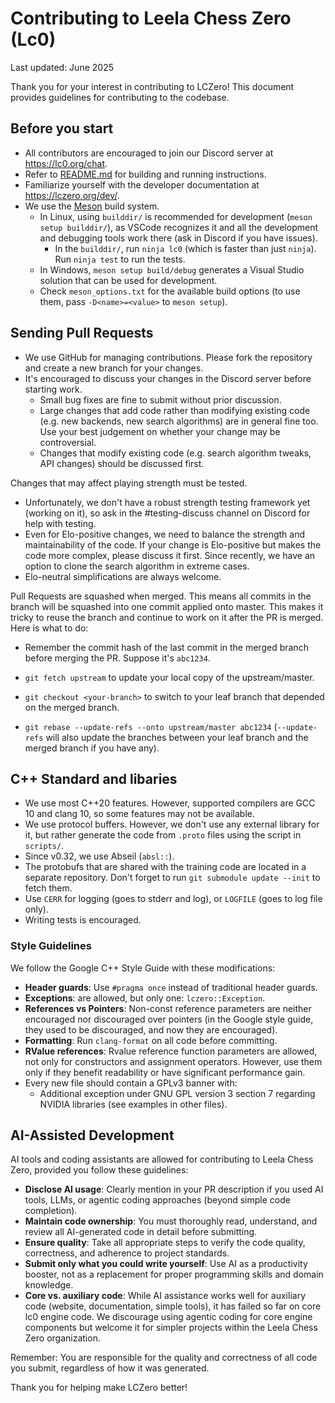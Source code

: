 # Contributing to Leela Chess Zero (Lc0)

Last updated: June 2025

Thank you for your interest in contributing to LCZero! This document provides
guidelines for contributing to the codebase.

## Before you start

* All contributors are encouraged to join our Discord server at
  <https://lc0.org/chat>.
* Refer to [README.md](README.md) for building and running instructions.
* Familiarize yourself with the developer documentation at
  <https://lczero.org/dev/>.
* We use the [Meson](https://mesonbuild.com/) build system.
  * In Linux, using `builddir/` is recommended for development
    (`meson setup builddir/`), as VSCode recognizes it and all the development
    and debugging tools work there (ask in Discord if you have issues).
    * In the `builddir/`, run `ninja lc0` (which is faster than just `ninja`).
      Run `ninja test` to run the tests.
  * In Windows, `meson setup build/debug` generates a Visual Studio solution
    that can be used for development.
  * Check `meson_options.txt` for the available build options (to use them,
    pass `-D<name>=<value>` to `meson setup`).

## Sending Pull Requests

* We use GitHub for managing contributions. Please fork the repository and
  create a new branch for your changes.
* It's encouraged to discuss your changes in the Discord server before
  starting work.
  * Small bug fixes are fine to submit without prior discussion.
  * Large changes that add code rather than modifying existing code (e.g. new
    backends, new search algorithms) are in general fine too. Use your best
    judgement on whether your change may be controversial.
  * Changes that modify existing code (e.g. search algorithm tweaks, API
    changes) should be discussed first.

Changes that may affect playing strength must be tested.

* Unfortunately, we don't have a robust strength testing framework yet (working
  on it), so ask in the #testing-discuss channel on Discord for help with
  testing.
* Even for Elo-positive changes, we need to balance the strength and
  maintainability of the code. If your change is Elo-positive but makes the code
  more complex, please discuss it first. Since recently, we have an option to
  clone the search algorithm in extreme cases.
* Elo-neutral simplifications are always welcome.

Pull Requests are squashed when merged. This means all commits in the branch
will be squashed into one commit applied onto master. This makes it tricky to
reuse the branch and continue to work on it after the PR is merged. Here is what
to do:

* Remember the commit hash of the last commit in the merged branch before
  merging the PR. Suppose it's `abc1234`.

* `git fetch upstream` to update your local copy of the upstream/master.
* `git checkout <your-branch>` to switch to your leaf branch that depended on
  the merged branch.
* `git rebase --update-refs --onto upstream/master abc1234` (`--update-refs`
  will also update the branches between your leaf branch and the merged branch
  if you have any).

## C++ Standard and libaries

* We use most C++20 features. However, supported compilers are GCC 10 and clang
  10, so some features may not be available.
* We use protocol buffers. However, we don't use any external library for it,
  but rather generate the code from `.proto` files using the script in
  `scripts/`.
* Since v0.32, we use Abseil (`absl::`).
* The protobufs that are shared with the training code are located in a separate
  repository. Don't forget to run `git submodule update --init` to fetch them.
* Use `CERR` for logging (goes to stderr and log), or `LOGFILE` (goes to log
  file only).
* Writing tests is encouraged.

### Style Guidelines

We follow the Google C++ Style Guide with these modifications:

* **Header guards**: Use `#pragma once` instead of traditional header guards.
* **Exceptions**: are allowed, but only one: `lczero::Exception`.
* **References vs Pointers**: Non-const reference parameters are neither
  encouraged nor discouraged over pointers (in the Google style guide, they used
  to be discouraged, and now they are encouraged).
* **Formatting**: Run `clang-format` on all code before committing.
* **RValue references**: Rvalue reference function parameters are allowed, not
  only for constructors and assignment operators. However, use them only if they
  benefit readability or have significant performance gain.
* Every new file should contain a GPLv3 banner with:
  * Additional exception under GNU GPL version 3 section 7 regarding NVIDIA
    libraries (see examples in other files).

## AI-Assisted Development

AI tools and coding assistants are allowed for contributing to Leela Chess Zero,
provided you follow these guidelines:

* **Disclose AI usage**: Clearly mention in your PR description if you used AI
  tools, LLMs, or agentic coding approaches (beyond simple code completion).
* **Maintain code ownership**: You must thoroughly read, understand, and review
  all AI-generated code in detail before submitting.
* **Ensure quality**: Take all appropriate steps to verify the code quality,
  correctness, and adherence to project standards.
* **Submit only what you could write yourself**: Use AI as a productivity
  booster, not as a replacement for proper programming skills and domain
  knowledge.
* **Core vs. auxiliary code**: While AI assistance works well for auxiliary code
  (website, documentation, simple tools), it has failed so far on core lc0
  engine code. We discourage using agentic coding for core engine components but
  welcome it for simpler projects within the Leela Chess Zero organization.

Remember: You are responsible for the quality and correctness of all code you
submit, regardless of how it was generated.

Thank you for helping make LCZero better!
